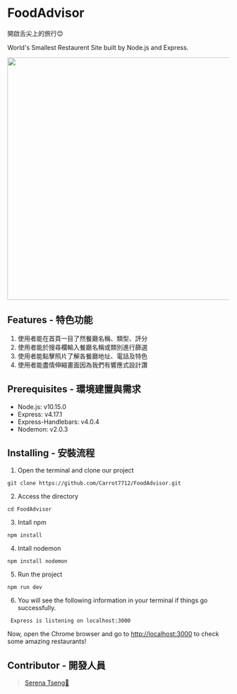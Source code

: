 # FoodAdvisor

開啟舌尖上的旅行😊

World's Smallest Restaurent Site built by Node.js and Express.

<div align=center><img width="700" height="550" src="https://i.imgur.com/XXgFRKx.png"></div>

## Features - 特色功能

1. 使用者能在首頁一目了然餐廳名稱、類型、評分
2. 使用者能於搜尋欄輸入餐廳名稱或類別進行篩選
3. 使用者能點擊照片了解各餐廳地址、電話及特色
4. 使用者能盡情伸縮畫面因為我們有響應式設計讚


## Prerequisites - 環境建置與需求

* Node.js: v10.15.0
* Express: v4.17.1
* Express-Handlebars: v4.0.4
* Nodemon: v2.0.3

## Installing - 安裝流程

1. Open the terminal and clone our project

```
git clone https://github.com/Carrot7712/FoodAdvisor.git
```

2. Access the directory

```
cd FoodAdvisor
```

3. Intall npm 

```
npm install 
```

4. Intall nodemon

```
npm install nodemon
```

5. Run the project
```
npm run dev
```

6. You will see the following information in your terminal if things go successfully.

```
 Express is listening on localhost:3000
```

Now, open the Chrome browser and go to [http://localhost:3000](http://localhost:3000) to check some amazing restaurants!



## Contributor - 開發人員

> [Serena Tseng🥕](https://github.com/Carrot7712)

